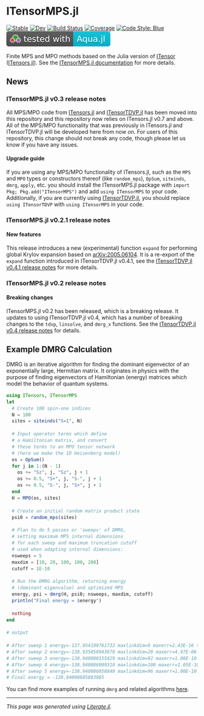 # ITensorMPS.jl

[![Stable](https://img.shields.io/badge/docs-stable-blue.svg)](https://itensor.github.io/ITensorMPS.jl/stable/)
[![Dev](https://img.shields.io/badge/docs-dev-blue.svg)](https://itensor.github.io/ITensorMPS.jl/dev/)
[![Build Status](https://github.com/ITensor/ITensorMPS.jl/actions/workflows/Tests.yml/badge.svg?branch=main)](https://github.com/ITensor/ITensorMPS.jl/actions/workflows/Tests.yml?query=branch%3Amain)
[![Coverage](https://codecov.io/gh/ITensor/ITensorMPS.jl/branch/main/graph/badge.svg)](https://codecov.io/gh/ITensor/ITensorMPS.jl)
[![Code Style: Blue](https://img.shields.io/badge/code%20style-blue-4495d1.svg)](https://github.com/invenia/BlueStyle)
[![Aqua](https://raw.githubusercontent.com/JuliaTesting/Aqua.jl/master/badge.svg)](https://github.com/JuliaTesting/Aqua.jl)

Finite MPS and MPO methods based on the Julia version of [ITensor](https://www.itensor.org) ([ITensors.jl](https://github.com/ITensor/ITensors.jl)). See the [ITensorMPS.jl documentation](https://itensor.github.io/ITensorMPS.jl) for more details.

## News

### ITensorMPS.jl v0.3 release notes

All MPS/MPO code from [ITensors.jl](https://github.com/ITensor/ITensors.jl) and [ITensorTDVP.jl](https://github.com/ITensor/ITensorTDVP.jl) has been moved into this repository and this repository now relies on ITensors.jl v0.7 and above. All of the MPS/MPO functionality that was previously in ITensors.jl and ITensorTDVP.jl will be developed here from now on. For users of this repository, this change should not break any code, though please let us know if you have any issues.

#### Upgrade guide

If you are using any MPS/MPO functionality of ITensors.jl, such as the `MPS` and `MPO` types or constructors thereof (like `random_mps`), `OpSum`, `siteinds`, `dmrg`, `apply`, etc. you should install the ITensorMPS.jl package with `import Pkg; Pkg.add("ITensorMPS")` and add `using ITensorMPS` to your code. Additionally, if you are currently using [ITensorTDVP.jl](https://github.com/ITensor/ITensorTDVP.jl), you should replace `using ITensorTDVP` with `using ITensorMPS` in your code.

### ITensorMPS.jl v0.2.1 release notes

#### New features

This release introduces a new (experimental) function `expand` for performing global Krylov expansion based on [arXiv:2005.06104](https://arxiv.org/abs/2005.06104). It is a re-export of the `expand` function introduced in ITensorTDVP.jl v0.4.1, see the [ITensorTDVP.jl v0.4.1 release notes](https://github.com/ITensor/ITensorTDVP.jl/tree/main?tab=readme-ov-file#itensortdvpjl-v041-release-notes) for more details.

### ITensorMPS.jl v0.2 release notes

#### Breaking changes

ITensorMPS.jl v0.2 has been released, which is a breaking release. It updates to using ITensorTDVP.jl v0.4, which has a number of breaking changes to the `tdvp`, `linsolve`, and `dmrg_x` functions. See the [ITensorTDVP.jl v0.4 release notes](https://github.com/ITensor/ITensorTDVP.jl/blob/main/README.md#itensortdvpjl-v04-release-notes) for details.

## Example DMRG Calculation

DMRG is an iterative algorithm for finding the dominant
eigenvector of an exponentially large, Hermitian matrix.
It originates in physics with the purpose of finding
eigenvectors of Hamiltonian (energy) matrices which model
the behavior of quantum systems.

````julia
using ITensors, ITensorMPS
let
  # Create 100 spin-one indices
  N = 100
  sites = siteinds("S=1", N)

  # Input operator terms which define
  # a Hamiltonian matrix, and convert
  # these terms to an MPO tensor network
  # (here we make the 1D Heisenberg model)
  os = OpSum()
  for j in 1:(N - 1)
    os += "Sz", j, "Sz", j + 1
    os += 0.5, "S+", j, "S-", j + 1
    os += 0.5, "S-", j, "S+", j + 1
  end
  H = MPO(os, sites)

  # Create an initial random matrix product state
  psi0 = random_mps(sites)

  # Plan to do 5 passes or 'sweeps' of DMRG,
  # setting maximum MPS internal dimensions
  # for each sweep and maximum truncation cutoff
  # used when adapting internal dimensions:
  nsweeps = 5
  maxdim = [10, 20, 100, 100, 200]
  cutoff = 1E-10

  # Run the DMRG algorithm, returning energy
  # (dominant eigenvalue) and optimized MPS
  energy, psi = dmrg(H, psi0; nsweeps, maxdim, cutoff)
  println("Final energy = $energy")

  nothing
end

# output

# After sweep 1 energy=-137.954199761732 maxlinkdim=9 maxerr=2.43E-16 time=9.356
# After sweep 2 energy=-138.935058943878 maxlinkdim=20 maxerr=4.97E-06 time=0.671
# After sweep 3 energy=-138.940080155429 maxlinkdim=92 maxerr=1.00E-10 time=4.522
# After sweep 4 energy=-138.940086009318 maxlinkdim=100 maxerr=1.05E-10 time=11.644
# After sweep 5 energy=-138.940086058840 maxlinkdim=96 maxerr=1.00E-10 time=12.771
# Final energy = -138.94008605883985
````

You can find more examples of running `dmrg` and related algorithms [here](https://github.com/ITensor/ITensorMPS.jl/tree/main/examples).

---

*This page was generated using [Literate.jl](https://github.com/fredrikekre/Literate.jl).*

